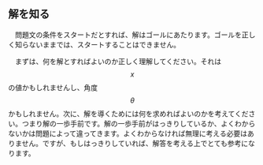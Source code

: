 ## 解を知る
　問題文の条件をスタートだとすれば、解はゴールにあたります。ゴールを正しく知らないままでは、スタートすることはできません。

　まずは、何を解とすればよいのか正しく理解してください。それは$$x$$の値かもしれませんし、角度 $$\theta$$ かもしれません。次に、解を導くためには何を求めればよいのかを考えてください。つまり解の一歩手前です。解の一歩手前がはっきりしているか、よくわからないかは問題によって違ってきます。よくわからなければ無理に考える必要はありません。ですが、もしはっきりしていれば、解答を考える上でとても参考になります。


<!-- ## 迷路は逆から解ける -->
<!-- 迷路はスタートから進んでいくものですが、ゴールから進んで行ってスタートに辿りついても、答えをみつけることができます。さらには、スタートから少し進み、ゴールからも少し進んでそれらの線が交わるところを探すこともできます。 -->

<!-- 数学も迷路と同じで、解答から進んでいくことができます。 -->
